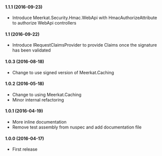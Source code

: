 #### 1.1.1 (2016-09-23)
* Introduce Meerkat.Security.Hmac.WebApi with HmacAuthorizeAttribute to authorize WebApi controllers

#### 1.1 (2016-09-22)
* Introduce IRequestClaimsProvider to provide Claims once the signature has been validated

#### 1.0.3 (2016-08-18)
* Change to use signed version of Meerkat.Caching

#### 1.0.2 (2016-05-18)
* Change to using Meerkat.Caching
* Minor internal refactoring

#### 1.0.1 (2016-04-19)
* More inline documentation
* Remove test assembly from nuspec and add documentation file

#### 1.0.0 (2016-04-17)
* First release
